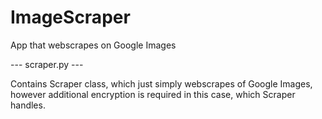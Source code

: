 # ImageScraper
App that webscrapes on Google Images

--- scraper.py ---

Contains Scraper class, which just simply webscrapes of Google Images, however additional encryption is required in this case, which Scraper handles.

